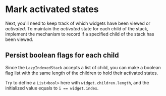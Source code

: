 # Mark activated states

Next, you'll need to keep track of which widgets
have been viewed or _activated_.
To maintain the _activated_ state for each child of the stack,
implement the mechanism to record
if a specified child of the stack has been viewed.

## Persist boolean flags for each child

Since the `LazyIndexedStack` accepts a list of child,
you can make a boolean flag list with the same length
of the children to hold their activated states.

Try to define a `List<bool>` here with `widget.children.length`,
and the initialized value equals to `i == widget.index`.
